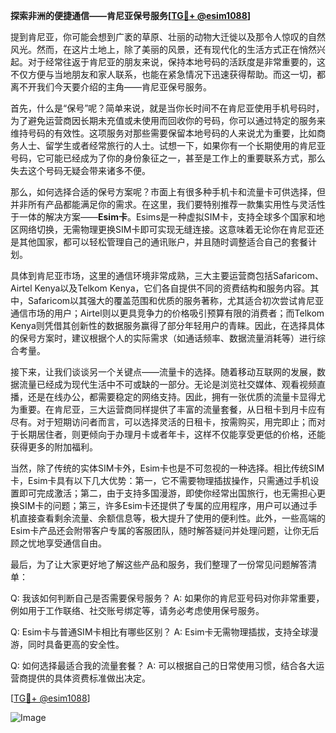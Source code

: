 **探索非洲的便捷通信——肯尼亚保号服务[[TG💪+ @esim1088](https://t.me/s/esim1088)]**

提到肯尼亚，你可能会想到广袤的草原、壮丽的动物大迁徙以及那令人惊叹的自然风光。然而，在这片土地上，除了美丽的风景，还有现代化的生活方式正在悄然兴起。对于经常往返于肯尼亚的朋友来说，保持本地号码的活跃度是非常重要的，这不仅方便与当地朋友和家人联系，也能在紧急情况下迅速获得帮助。而这一切，都离不开我们今天要介绍的主角——肯尼亚保号服务。

首先，什么是“保号”呢？简单来说，就是当你长时间不在肯尼亚使用手机号码时，为了避免运营商因长期未充值或未使用而回收你的号码，你可以通过特定的服务来维持号码的有效性。这项服务对那些需要保留本地号码的人来说尤为重要，比如商务人士、留学生或者经常旅行的人士。试想一下，如果你有一个长期使用的肯尼亚号码，它可能已经成为了你的身份象征之一，甚至是工作上的重要联系方式，那么失去这个号码无疑会带来诸多不便。

那么，如何选择合适的保号方案呢？市面上有很多种手机卡和流量卡可供选择，但并非所有产品都能满足你的需求。在这里，我们要特别推荐一款集实用性与灵活性于一体的解决方案——**Esim卡**。Esims是一种虚拟SIM卡，支持全球多个国家和地区网络切换，无需物理更换SIM卡即可实现无缝连接。这意味着无论你在肯尼亚还是其他国家，都可以轻松管理自己的通讯账户，并且随时调整适合自己的套餐计划。

具体到肯尼亚市场，这里的通信环境非常成熟，三大主要运营商包括Safaricom、Airtel Kenya以及Telkom Kenya，它们各自提供不同的资费结构和服务内容。其中，Safaricom以其强大的覆盖范围和优质的服务著称，尤其适合初次尝试肯尼亚通信市场的用户；Airtel则以更具竞争力的价格吸引预算有限的消费者；而Telkom Kenya则凭借其创新性的数据服务赢得了部分年轻用户的青睐。因此，在选择具体的保号方案时，建议根据个人的实际需求（如通话频率、数据流量消耗等）进行综合考量。

接下来，让我们谈谈另一个关键点——流量卡的选择。随着移动互联网的发展，数据流量已经成为现代生活中不可或缺的一部分。无论是浏览社交媒体、观看视频直播，还是在线办公，都需要稳定的网络支持。因此，拥有一张优质的流量卡显得尤为重要。在肯尼亚，三大运营商同样提供了丰富的流量套餐，从日租卡到月卡应有尽有。对于短期访问者而言，可以选择灵活的日租卡，按需购买，用完即止；而对于长期居住者，则更倾向于办理月卡或者年卡，这样不仅能享受更低的价格，还能获得更多的附加福利。

当然，除了传统的实体SIM卡外，Esim卡也是不可忽视的一种选择。相比传统SIM卡，Esim卡具有以下几大优势：第一，它不需要物理插拔操作，只需通过手机设置即可完成激活；第二，由于支持多国漫游，即使你经常出国旅行，也无需担心更换SIM卡的问题；第三，许多Esim卡还提供了专属的应用程序，用户可以通过手机直接查看剩余流量、余额信息等，极大提升了使用的便利性。此外，一些高端的Esim卡产品还会附带客户专属的客服团队，随时解答疑问并处理问题，让你无后顾之忧地享受通信自由。

最后，为了让大家更好地了解这些产品和服务，我们整理了一份常见问题解答清单：

Q: 我该如何判断自己是否需要保号服务？
A: 如果你的肯尼亚号码对你非常重要，例如用于工作联络、社交账号绑定等，请务必考虑使用保号服务。

Q: Esim卡与普通SIM卡相比有哪些区别？
A: Esim卡无需物理插拔，支持全球漫游，同时具备更高的安全性。

Q: 如何选择最适合我的流量套餐？
A: 可以根据自己的日常使用习惯，结合各大运营商提供的具体资费标准做出决定。

[[TG💪+ @esim1088](https://t.me/s/esim1088)] 

![Image](https://i.postimg.cc/4NQfJmqS/Snipaste-2025-05-13-00-14-12.png)